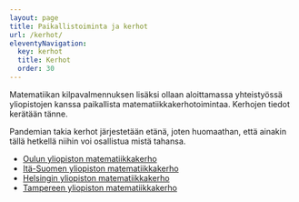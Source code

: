 ```yaml
---
layout: page
title: Paikallistoiminta ja kerhot
url: /kerhot/
eleventyNavigation:
  key: kerhot
  title: Kerhot
  order: 30
---
```


Matematiikan kilpavalmennuksen lisäksi ollaan aloittamassa
yhteis­työssä yli­opistojen kanssa paikallista
matematiikka­kerho­toimintaa. Kerhojen tiedot kerätään tänne.

Pandemian takia kerhot järjestetään etänä, joten huomaathan, että
ainakin tällä hetkellä niihin voi osallistua mistä tahansa.

- [Oulun yliopiston matematiikkakerho](oulu/)
- [Itä-Suomen yliopiston matematiikkakerho](ita-suomi/)
- [Helsingin yliopiston matematiikkakerho](helsinki/)
- [Tampereen yliopiston matematiikkakerho](tampere/)
